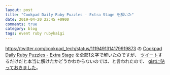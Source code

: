 ```yaml
---
layout: post
title: "Cookpad Daily Ruby Puzzles - Extra Stage を解いた"
date: 2019-04-20 22:45 +0900
comments: true
category: blog
tags: event ruby rubykaigi
---
```

<https://twitter.com/cookpad_tech/status/1119491314179919873> の
[Cookpad Daily Ruby Puzzles - Extra Stage](https://gist.github.com/mame/357bab3d5dfb8e830c8656f07d28a468) を全部1文字で解いたのですが、
[ツイート](https://twitter.com/znz/status/1119517511198732293)するだけだと本当に解けたかどうかわからないのでは、と言われたので、
[gistに貼っておきました](https://gist.github.com/znz/bbd7a2373ee0ed4cad37cdd4bcde4297)。
